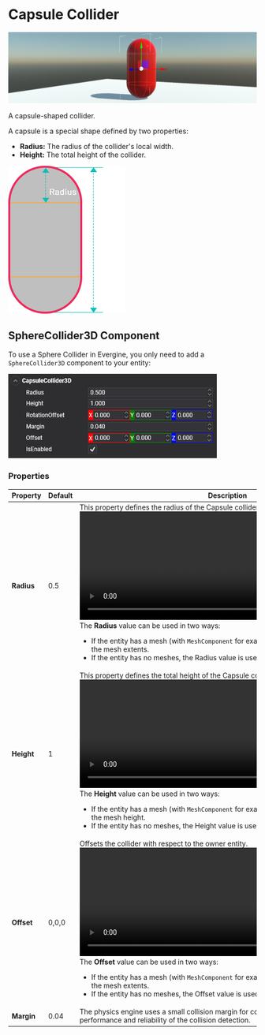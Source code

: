 # Capsule Collider

![Capsule Collider](images/capsule_collider.png)

A capsule-shaped collider.

A capsule is a special shape defined by two properties:
* **Radius:** The radius of the collider's local width.
* **Height:** The total height of the collider.

![Capsule shape](images/capsule_shape.png)

## SphereCollider3D Component

To use a Sphere Collider in Evergine, you only need to add a `SphereCollider3D` component to your entity:

![CapsuleCollider3D](images/capsulecollider3d_component.png)

### Properties

| Property | Default | Description | 
| --- | --- | --- |
| **Radius** | 0.5 | This property defines the radius of the Capsule collider. <br/><video width="600" height="220" autoplay loop><source src="images/capsule_collider_radius.mp4" type="video/mp4"></video><br/>The **Radius** value can be used in two ways:<ul><li>If the entity has a mesh (with `MeshComponent` for example), the Radius value is relative to the mesh extents.</li><li>If the entity has no meshes, the Radius value is used as scene units.</li></ul>|
| **Height** | 1 | This property defines the total height of the Capsule collider. <br/><video width="600" height="220" autoplay loop><source src="images/capsule_collider_height.mp4" type="video/mp4"></video><br/>The **Height** value can be used in two ways:<ul><li>If the entity has a mesh (with `MeshComponent` for example), the Height value is relative to the mesh height.</li><li>If the entity has no meshes, the Height value is used as scene units.</li></ul>|
| **Offset** | 0,0,0 | Offsets the collider with respect to the owner entity. <br/><video width="600" height="220" autoplay loop><source src="images/capsule_collider_offset.mp4" type="video/mp4"></video><br/>The **Offset** value can be used in two ways:<ul><li>If the entity has a mesh (with `MeshComponent` for example), the Offset value is relative to the mesh extents.</li><li>If the entity has no meshes, the Offset value is used as scene units.</li></ul> | 
| **Margin** | 0.04 | The physics engine uses a small collision margin for collision shapes to improve performance and reliability of the collision detection. | 